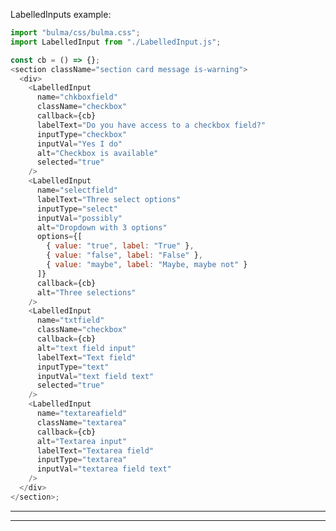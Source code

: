 <!--

## Input basic types are text, select, checkbox, and file input


# text
<LabelledInput lblText='text' inputType='text' inputVal={this.state.txt2} name='text' callback={this.onTextChange} alt='nothing' readOnly='readOnly' />

# file upload
<LabelledInput lblText='File Upload' inputType='file' name='fileupload' callback={() => {}} alt='nothing' options={['image/*', 'application/msword', '.pdf']} />

# select
<LabelledInput lblText='New Input' inputType='select' name='newinput' id='newinput' callback={this.onChange}
selected={[this.state.txt2]} alt='nothing' options={['one', 'two', 'three']} />

#checkbox
<LabelledInput lblText='New Input' inputType='select' name='newinput' id='newinput' callback={this.onChange}
selected={[this.state.txt2]} alt='nothing' options={['one', 'two', 'three']} />
 -->

LabelledInputs example:

```js
import "bulma/css/bulma.css";
import LabelledInput from "./LabelledInput.js";

const cb = () => {};
<section className="section card message is-warning">
  <div>
    <LabelledInput
      name="chkboxfield"
      className="checkbox"
      callback={cb}
      labelText="Do you have access to a checkbox field?"
      inputType="checkbox"
      inputVal="Yes I do"
      alt="Checkbox is available"
      selected="true"
    />
    <LabelledInput
      name="selectfield"
      labelText="Three select options"
      inputType="select"
      inputVal="possibly"
      alt="Dropdown with 3 options"
      options={[
        { value: "true", label: "True" },
        { value: "false", label: "False" },
        { value: "maybe", label: "Maybe, maybe not" }
      ]}
      callback={cb}
      alt="Three selections"
    />
    <LabelledInput
      name="txtfield"
      className="checkbox"
      callback={cb}
      alt="text field input"
      labelText="Text field"
      inputType="text"
      inputVal="text field text"
      selected="true"
    />
    <LabelledInput
      name="textareafield"
      className="textarea"
      callback={cb}
      alt="Textarea input"
      labelText="Textarea field"
      inputType="textarea"
      inputVal="textarea field text"
    />
  </div>
</section>;
```

---

---
